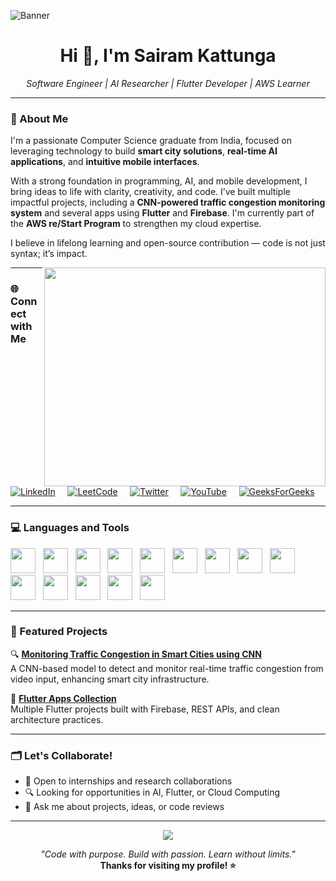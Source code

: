![Banner](<img width="1584" height="396" alt="Grey Minimalist Corporate Personal Profile LinkedIn Banner" src="https://github.com/user-attachments/assets/ef55b755-0f0e-4234-bf4a-022e3f5ba997" />
)

<h1 align="center">Hi 👋, I'm Sairam Kattunga</h1>
<p align="center"><i>Software Engineer | AI Researcher | Flutter Developer | AWS Learner</i></p>

---

### 💫 About Me

I'm a passionate Computer Science graduate from India, focused on leveraging technology to build **smart city solutions**, **real-time AI applications**, and **intuitive mobile interfaces**.

With a strong foundation in programming, AI, and mobile development, I bring ideas to life with clarity, creativity, and code. I’ve built multiple impactful projects, including a **CNN-powered traffic congestion monitoring system** and several apps using **Flutter** and **Firebase**. I'm currently part of the **AWS re/Start Program** to strengthen my cloud expertise.

I believe in lifelong learning and open-source contribution — code is not just syntax; it’s impact.

<img align="right" height="350" width="450" src="https://img.freepik.com/free-vector/developer-activity-concept-illustration_114360-3938.jpg?t=st=1717105024~exp=1717105624" />

---

### 🌐 Connect with Me

[![LinkedIn](https://raw.githubusercontent.com/rahuldkjain/github-profile-readme-generator/master/src/images/icons/Social/linked-in-alt.svg)](https://www.linkedin.com/in/sairamkrvm123/) &nbsp;&nbsp;&nbsp;
[![LeetCode](https://raw.githubusercontent.com/rahuldkjain/github-profile-readme-generator/master/src/images/icons/Social/leet-code.svg)](https://leetcode.com/u/Sairam-333/) &nbsp;&nbsp;&nbsp;
[![Twitter](https://raw.githubusercontent.com/rahuldkjain/github-profile-readme-generator/master/src/images/icons/Social/twitter.svg)](https://x.com/SairamOfficial6) &nbsp;&nbsp;&nbsp;
[![YouTube](https://raw.githubusercontent.com/rahuldkjain/github-profile-readme-generator/master/src/images/icons/Social/youtube.svg)](https://www.youtube.com/@TheSouthieSwag) &nbsp;&nbsp;&nbsp;
[![GeeksForGeeks](https://raw.githubusercontent.com/rahuldkjain/github-profile-readme-generator/master/src/images/icons/Social/geeks-for-geeks.svg)](https://www.geeksforgeeks.org/user/sairamkat4b8i/) &nbsp;&nbsp;&nbsp;

---

### 💻 Languages and Tools

<p>
  <img src="https://cdn.jsdelivr.net/gh/devicons/devicon/icons/java/java-original.svg" width="40"/> &nbsp;
  <img src="https://cdn.jsdelivr.net/gh/devicons/devicon/icons/python/python-original.svg" width="40"/> &nbsp;
  <img src="https://cdn.jsdelivr.net/gh/devicons/devicon/icons/flutter/flutter-original.svg" width="40"/> &nbsp;
  <img src="https://cdn.jsdelivr.net/gh/devicons/devicon/icons/firebase/firebase-plain.svg" width="40"/> &nbsp;
  <img src="https://cdn.jsdelivr.net/gh/devicons/devicon/icons/html5/html5-original.svg" width="40"/> &nbsp;
  <img src="https://cdn.jsdelivr.net/gh/devicons/devicon/icons/css3/css3-original.svg" width="40"/> &nbsp;
  <img src="https://cdn.jsdelivr.net/gh/devicons/devicon/icons/javascript/javascript-original.svg" width="40"/> &nbsp;
  <img src="https://cdn.jsdelivr.net/gh/devicons/devicon/icons/mysql/mysql-original.svg" width="40"/> &nbsp;
  <img src="https://cdn.jsdelivr.net/gh/devicons/devicon/icons/git/git-original.svg" width="40"/> &nbsp;
  <img src="https://cdn.jsdelivr.net/gh/devicons/devicon/icons/github/github-original.svg" width="40"/> &nbsp;
  <img src="https://cdn.jsdelivr.net/gh/devicons/devicon/icons/figma/figma-original.svg" width="40"/> &nbsp;
  <img src="https://cdn.jsdelivr.net/gh/devicons/devicon/icons/linux/linux-original.svg" width="40"/> &nbsp;
  <img src="https://cdn.jsdelivr.net/gh/devicons/devicon/icons/amazonwebservices/amazonwebservices-original.svg" width="40"/> &nbsp;
  <img src="https://www.vectorlogo.zone/logos/microsoft_azure/microsoft_azure-icon.svg" width="40"/> &nbsp;
</p>

---

### 🧠 Featured Projects

🔍 **[Monitoring Traffic Congestion in Smart Cities using CNN](https://github.com/Sairam-kattunga/Traffic_Congestion_Monitoring_CNN)**  
A CNN-based model to detect and monitor real-time traffic congestion from video input, enhancing smart city infrastructure.

📱 **[Flutter Apps Collection](https://github.com/Sairam-kattunga/Simatix-App)**  
Multiple Flutter projects built with Firebase, REST APIs, and clean architecture practices.


---


### 🗂️ Let's Collaborate!

- 🤝 Open to internships and research collaborations
- 🔍 Looking for opportunities in AI, Flutter, or Cloud Computing
- 💬 Ask me about projects, ideas, or code reviews

---

<div align="center">
  <a href="https://visitcount.itsvg.in">
    <img src="https://visitcount.itsvg.in/api?id=sairamkattunga&label=Profile%20Views&color=6&icon=2&pretty=false" />
  </a>
</div>

<p align="center">
  <i>"Code with purpose. Build with passion. Learn without limits."</i><br>
  <b>Thanks for visiting my profile! ⭐</b>
</p>
